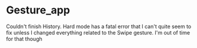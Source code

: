 # Gesture_app
Couldn't finish History.
Hard mode has a fatal error that I can't quite seem to fix unless I changed everything related to the Swipe gesture. I'm out of time for that though
